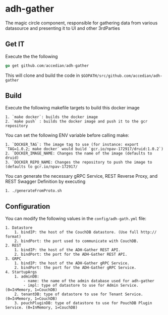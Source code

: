 # adh-gather

The magic circle component, responsible for gathering data from various datasource and presenting it to UI and other 3rdParties

## Get IT

Execute the the following

```go
go get github.com/accedian/adh-gather
```

This will clone and build the code in `$GOPATH/src/github.com/accedian/adh-gather`

## Build

Execute the following makefile targets to build this docker image

	1. `make docker`: builds the docker image
	2. `make push` : builds the docker image and push it to the gcr repository

You can set the following ENV variable before calling make:

	1. `DOCKER_TAG`: The image tag to use (for instance: export `TAG=1.0.2; make docker` would build `gcr.io/npav-172917/druid:1.0.2`)
	2. `DOCKER_IMAGE_NAME: Changes the name of the image (defaults to druid)
	3. `DOCKER_REPO_NAME: Changes the repository to push the image to (defaults to gcr.io/npav-172917/

You can generate the necessary gRPC Service, REST Reverse Proxy, and REST Swagger Definition by executing

	1. ./generateFromProto.sh  


## Configuration

You can modify the following values in  the `config/adh-gath.yml` file:

	1. Datastore
    	1. bindIP: the host of the CouchDB datastore. (Use full http:// format) 
    	2. bindPort: the port used to communicate with CouchDB.
  	2. REST
    	1. bindIP: the host of the ADH-Gather REST API.
    	2. bindPort: the port for the ADH-Gather REST API.
  	3. GRPC
		1. bindIP: the host of the ADH-Gather gRPC Service.
    	2. bindPort: the port for the ADH-Gather gRPC Service.
  	4. StartupArgs
    	1. adminDB: 
			- name: the name of the admin database used for adh-gather
			- impl: type of datastore to use for Admin Service. (0=InMemory, 1=CouchDB)
		2. tenantDB: type of datastore to use for Tenant Service. (0=InMemory, 1=CouchDB)
		3. pouchPluginDB: type of datastore to use for PouchDB Plugin Service. (0=InMemory, 1=CouchDB)

